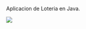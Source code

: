 Aplicacion de Loteria en Java.

<img src ="https://app.genmymodel.com/api/projects/_KaTaABUrEe2TQ77rRj9fOQ/diagrams/_KaTaAxUrEe2TQ77rRj9fOQ/svg">